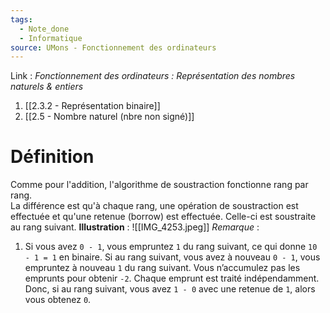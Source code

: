 ```yaml
---
tags:
  - Note_done
  - Informatique
source: UMons - Fonctionnement des ordinateurs
---
```


Link :
_Fonctionnement des ordinateurs : Représentation des nombres naturels & entiers_
1. [[2.3.2 - Représentation binaire]]
1. [[2.5 - Nombre naturel (nbre non signé)]]

# Définition
Comme pour l'addition, l'algorithme de soustraction fonctionne rang par rang. 
\
La différence est qu'à chaque rang, une opération de soustraction est effectuée et qu'une retenue (borrow) est effectuée. Celle-ci est soustraite au rang suivant.
**Illustration** : ![[IMG_4253.jpeg]]
_Remarque_ :
1. Si vous avez `0 - 1`, vous empruntez `1` du rang suivant, ce qui donne `10 - 1 = 1` en binaire. Si au rang suivant, vous avez à nouveau `0 - 1`, vous empruntez à nouveau `1` du rang suivant. Vous n’accumulez pas les emprunts pour obtenir `-2`. Chaque emprunt est traité indépendamment. Donc, si au rang suivant, vous avez `1 - 0` avec une retenue de `1`, alors vous obtenez `0`. 